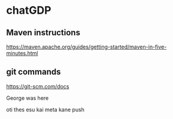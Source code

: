 # chatGDP

## Maven instructions

https://maven.apache.org/guides/getting-started/maven-in-five-minutes.html


## git commands
https://git-scm.com/docs

George was here

oti thes esu kai meta kane push
